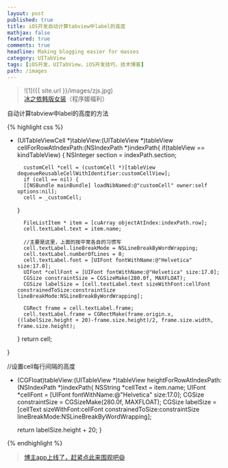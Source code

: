 ```yaml
---
layout: post
published: true
title: iOS开发自动计算tabview中label的高度
mathjax: false
featured: true
comments: true
headline: Making blogging easier for masses
category: UITabView
tags: [iOS开发，UITabView，iOS开发技巧，技术博客]
path: /images
---
```




>![1]({{ site.url }}/images/zjs.jpg)<br>
>[冰之依韩版女装](http://allluckly.taobao.com/)（程序媛福利）

自动计算tabview中label的高度的方法

{% highlight css %}
- (UITableViewCell *)tableView:(UITableView *)tableView cellForRowAtIndexPath:(NSIndexPath *)indexPath{
    if(tableView == kindTableView)
    {
        NSInteger section = indexPath.section;

        customCell *cell = (customCell *)[tableView dequeueReusableCellWithIdentifier:customCellView];
        if (cell == nil) {
        [[NSBundle mainBundle] loadNibNamed:@"customCell" owner:self options:nil];
        cell = _customCell;
    }

        FileListItem * item = [cuArray objectAtIndex:indexPath.row];
        cell.textLabel.text = item.name;

        //主要是这里，上面的按平常各自的习惯写
        cell.textLabel.lineBreakMode = NSLineBreakByWordWrapping;
        cell.textLabel.numberOfLines = 0;
        cell.textLabel.font = [UIFont fontWithName:@"Helvetica" size:17.0];
        UIFont *cellFont = [UIFont fontWithName:@"Helvetica" size:17.0];
        CGSize constraintSize = CGSizeMake(280.0f, MAXFLOAT);
        CGSize labelSize = [cell.textLabel.text sizeWithFont:cellFont constrainedToSize:constraintSize lineBreakMode:NSLineBreakByWordWrapping];

        CGRect frame = cell.textLabel.frame;
        cell.textLabel.frame = CGRectMake(frame.origin.x, ((labelSize.height + 20)-frame.size.height)/2, frame.size.width, frame.size.height);

    }
    return cell;

}


//设置cell每行间隔的高度
- (CGFloat)tableView:(UITableView *)tableView heightForRowAtIndexPath:(NSIndexPath *)indexPath{
    NSString *cellText = item.name;
    UIFont *cellFont = [UIFont fontWithName:@"Helvetica" size:17.0];
    CGSize constraintSize = CGSizeMake(280.0f, MAXFLOAT);
    CGSize labelSize = [cellText sizeWithFont:cellFont constrainedToSize:constraintSize lineBreakMode:NSLineBreakByWordWrapping];

    return labelSize.height + 20;
} 

{% endhighlight %}
<br>    
> [博主app上线了，赶紧点此来围观吧😄](https://itunes.apple.com/us/app/it-blog-zi-xueios-kai-fa-jin/id1067787090?l=zh&ls=1&mt=8)<br>

